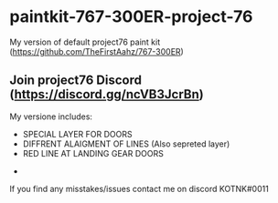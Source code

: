 # paintkit-767-300ER-project-76

My version of default project76 paint kit (https://github.com/TheFirstAahz/767-300ER)

Join project76 Discord (https://discord.gg/ncVB3JcrBn)
-

My versione includes:
  *  SPECIAL LAYER FOR DOORS
  *  DIFFRENT ALAIGMENT OF LINES (Also sepreted layer)
  *  RED LINE AT LANDING GEAR DOORS
-

If you find any misstakes/issues contact me on discord KOTNK#0011
